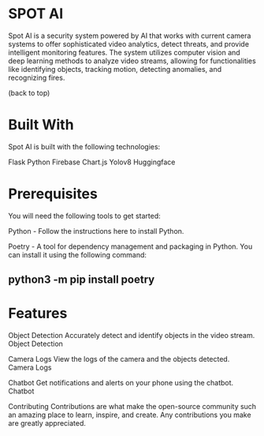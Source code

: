 # SPOT AI

Spot AI is a security system powered by AI that works with current camera systems to offer sophisticated video analytics, detect threats, and provide intelligent monitoring features. The system utilizes computer vision and deep learning methods to analyze video streams, allowing for functionalities like identifying objects, tracking motion, detecting anomalies, and recognizing fires.

(back to top)

# Built With
Spot AI is built with the following technologies:

Flask
Python
Firebase
Chart.js
Yolov8
Huggingface 

# Prerequisites
You will need the following tools to get started:

Python - Follow the instructions here to install Python.

Poetry - A tool for dependency management and packaging in Python. You can install it using the following command:

## python3 -m pip install poetry


# Features
Object Detection Accurately detect and identify objects in the video stream. Object Detection

Camera Logs View the logs of the camera and the objects detected. Camera Logs

Chatbot Get notifications and alerts on your phone using the chatbot. Chatbot

Contributing
Contributions are what make the open-source community such an amazing place to learn, inspire, and create. Any contributions you make are greatly appreciated.

